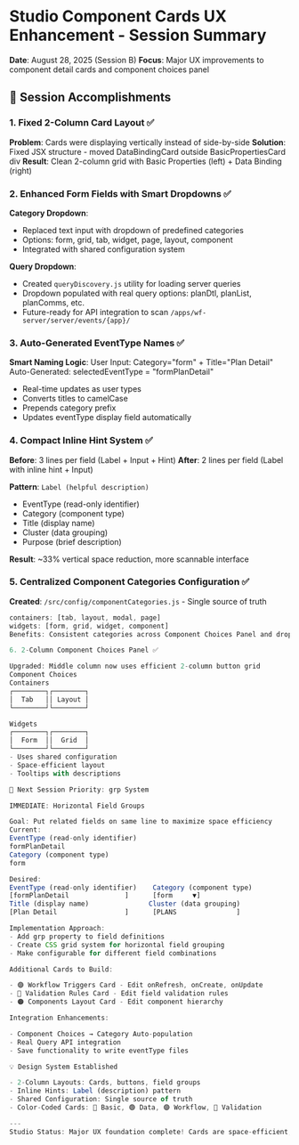  # Studio Component Cards UX Enhancement - Session Summary
  **Date**: August 28, 2025 (Session B)
  **Focus**: Major UX improvements to component detail cards and component choices panel

  ## 🎯 Session Accomplishments

  ### 1. Fixed 2-Column Card Layout ✅
  **Problem**: Cards were displaying vertically instead of side-by-side
  **Solution**: Fixed JSX structure - moved DataBindingCard outside BasicPropertiesCard div
  **Result**: Clean 2-column grid with Basic Properties (left) + Data Binding (right)

  ### 2. Enhanced Form Fields with Smart Dropdowns ✅
  **Category Dropdown**:
  - Replaced text input with dropdown of predefined categories
  - Options: form, grid, tab, widget, page, layout, component
  - Integrated with shared configuration system

  **Query Dropdown**:
  - Created `queryDiscovery.js` utility for loading server queries
  - Dropdown populated with real query options: planDtl, planList, planComms, etc.
  - Future-ready for API integration to scan `/apps/wf-server/server/events/{app}/`

  ### 3. Auto-Generated EventType Names ✅
  **Smart Naming Logic**:
  User Input: Category="form" + Title="Plan Detail"
  Auto-Generated: selectedEventType = "formPlanDetail"
  - Real-time updates as user types
  - Converts titles to camelCase
  - Prepends category prefix
  - Updates eventType display field automatically

  ### 4. Compact Inline Hint System ✅
  **Before**: 3 lines per field (Label + Input + Hint)
  **After**: 2 lines per field (Label with inline hint + Input)

  **Pattern**: `Label (helpful description)`
  - EventType (read-only identifier)
  - Category (component type)
  - Title (display name)
  - Cluster (data grouping)
  - Purpose (brief description)

  **Result**: ~33% vertical space reduction, more scannable interface

  ### 5. Centralized Component Categories Configuration ✅
  **Created**: `/src/config/componentCategories.js` - Single source of truth
  ```javascript
  containers: [tab, layout, modal, page]
  widgets: [form, grid, widget, component]
  Benefits: Consistent categories across Component Choices Panel and dropdown

  6. 2-Column Component Choices Panel ✅

  Upgraded: Middle column now uses efficient 2-column button grid
  Component Choices
  Containers
  ┌────────┐┌────────┐
  │  Tab   ││ Layout │
  └────────┘└────────┘

  Widgets
  ┌────────┐┌────────┐
  │  Form  ││  Grid  │
  └────────┘└────────┘
  - Uses shared configuration
  - Space-efficient layout
  - Tooltips with descriptions

  🚀 Next Session Priority: grp System

  IMMEDIATE: Horizontal Field Groups

  Goal: Put related fields on same line to maximize space efficiency
  Current:
  EventType (read-only identifier)
  formPlanDetail
  Category (component type)
  form

  Desired:
  EventType (read-only identifier)    Category (component type)
  [formPlanDetail              ]      [form     ▼]
  Title (display name)               Cluster (data grouping)
  [Plan Detail                 ]      [PLANS               ]

  Implementation Approach:
  - Add grp property to field definitions
  - Create CSS grid system for horizontal field grouping
  - Make configurable for different field combinations

  Additional Cards to Build:

  - 🟣 Workflow Triggers Card - Edit onRefresh, onCreate, onUpdate
  - 🔴 Validation Rules Card - Edit field validation rules
  - 🟠 Components Layout Card - Edit component hierarchy

  Integration Enhancements:

  - Component Choices → Category Auto-population
  - Real Query API integration
  - Save functionality to write eventType files

  💡 Design System Established

  - 2-Column Layouts: Cards, buttons, field groups
  - Inline Hints: Label (description) pattern
  - Shared Configuration: Single source of truth
  - Color-Coded Cards: 🔵 Basic, 🟢 Data, 🟣 Workflow, 🔴 Validation

  ---
  Studio Status: Major UX foundation complete! Cards are space-efficient, data-driven, and ready for grp system implementation! 🎉
